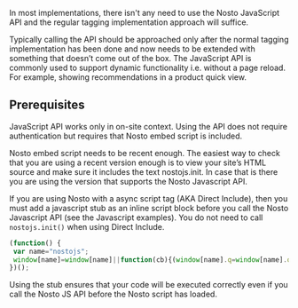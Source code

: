 In most implementations, there isn't any need to use the Nosto JavaScript API and the regular tagging implementation approach will suffice. 

Typically calling the API should be approached only after the normal tagging implementation has been done and now needs to be extended with something that doesn’t come out of the box. The JavaScript API is commonly used to support dynamic functionality i.e. without a page reload. For example, showing recommendations in a product quick view.

## Prerequisites

JavaScript API works only in on-site context. Using the API does not require authentication but requires that Nosto embed script is included.

Nosto embed script needs to be recent enough. The easiest way to check that you are using a recent version enough is to view your site’s HTML source and make sure it includes the text nostojs.init. In case that is there you are using the version that supports the Nosto Javascript API.

If you are using Nosto with a async script tag (AKA Direct Include), then you must add a javascript stub as an inline script block before you call the Nosto Javascript API (see the Javascript examples). You do not need to call `nostojs.init()` when using Direct Include.

```js
(function() {
 var name="nostojs";
 window[name]=window[name]||function(cb){(window[name].q=window[name].q||[]).push(cb);};
})();
```

Using the stub ensures that your code will be executed correctly even if you call the Nosto JS API before the Nosto script has loaded.